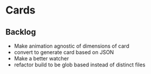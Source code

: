 # Cards

## Backlog
* Make animation agnostic of dimensions of card
* convert to generate card based on JSON
* Make a better watcher
* refactor build to be glob based instead of distinct files

